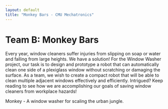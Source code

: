 ```yaml
---
layout: default
title: "Monkey Bars - CMU Mechatronics"
---
```


# Team B: Monkey Bars #

Every year, window cleaners suffer injuries from slipping on soap or water and falling from large heights. We have a solution! For the Window Washer project, our task is to design and prototype a robot that can automatically clean one side of a plexiglass window without scratching or damaging the surface. As a team, we wish to create a compact robot that will be able to clean multiple adjacent windows effectively and efficiently. Intrigued? Keep reading to see how we are accomplishing our goals of saving window cleaners from workplace hazards!

Monkey - A window washer for scaling the urban jungle.
